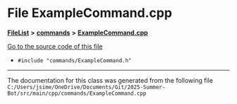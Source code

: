 

# File ExampleCommand.cpp



[**FileList**](files.md) **>** [**commands**](dir_936b7b8edf6aa316affdf0e21f6b0c34.md) **>** [**ExampleCommand.cpp**](_example_command_8cpp.md)

[Go to the source code of this file](_example_command_8cpp_source.md)



* `#include "commands/ExampleCommand.h"`


































































------------------------------
The documentation for this class was generated from the following file `C:/Users/jsime/OneDrive/Documents/Git/2025-Summer-Bot/src/main/cpp/commands/ExampleCommand.cpp`

